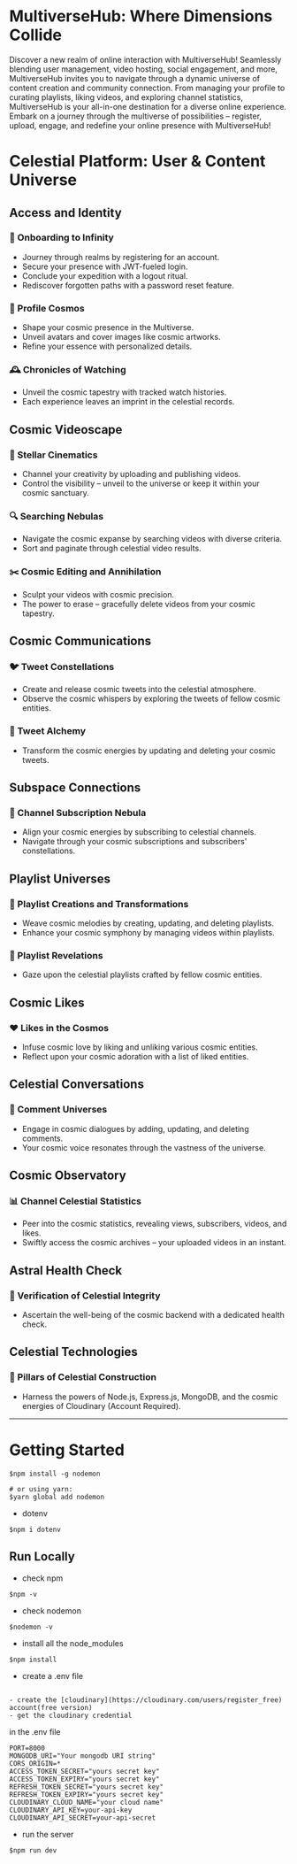 # MultiverseHub: Where Dimensions Collide

Discover a new realm of online interaction with MultiverseHub! Seamlessly blending user management, video hosting, social engagement, and more, MultiverseHub invites you to navigate through a dynamic universe of content creation and community connection. From managing your profile to curating playlists, liking videos, and exploring channel statistics, MultiverseHub is your all-in-one destination for a diverse online experience. Embark on a journey through the multiverse of possibilities – register, upload, engage, and redefine your online presence with MultiverseHub!

# Celestial Platform: User & Content Universe

## Access and Identity

### 🚀 Onboarding to Infinity
- Journey through realms by registering for an account.
- Secure your presence with JWT-fueled login.
- Conclude your expedition with a logout ritual.
- Rediscover forgotten paths with a password reset feature.

### 🌌 Profile Cosmos
- Shape your cosmic presence in the Multiverse.
- Unveil avatars and cover images like cosmic artworks.
- Refine your essence with personalized details.

### 🕰️ Chronicles of Watching
- Unveil the cosmic tapestry with tracked watch histories.
- Each experience leaves an imprint in the celestial records.

## Cosmic Videoscape

### 🎥 Stellar Cinematics
- Channel your creativity by uploading and publishing videos.
- Control the visibility – unveil to the universe or keep it within your cosmic sanctuary.

### 🔍 Searching Nebulas
- Navigate the cosmic expanse by searching videos with diverse criteria.
- Sort and paginate through celestial video results.

### ✂️ Cosmic Editing and Annihilation
- Sculpt your videos with cosmic precision.
- The power to erase – gracefully delete videos from your cosmic tapestry.

## Cosmic Communications

### 🐦 Tweet Constellations
- Create and release cosmic tweets into the celestial atmosphere.
- Observe the cosmic whispers by exploring the tweets of fellow cosmic entities.

### 🔄 Tweet Alchemy
- Transform the cosmic energies by updating and deleting your cosmic tweets.

## Subspace Connections

### 🌌 Channel Subscription Nebula
- Align your cosmic energies by subscribing to celestial channels.
- Navigate through your cosmic subscriptions and subscribers' constellations.

## Playlist Universes

### 🎵 Playlist Creations and Transformations
- Weave cosmic melodies by creating, updating, and deleting playlists.
- Enhance your cosmic symphony by managing videos within playlists.

### 🌌 Playlist Revelations
- Gaze upon the celestial playlists crafted by fellow cosmic entities.

## Cosmic Likes

### ❤️ Likes in the Cosmos
- Infuse cosmic love by liking and unliking various cosmic entities.
- Reflect upon your cosmic adoration with a list of liked entities.

## Celestial Conversations

### 💬 Comment Universes
- Engage in cosmic dialogues by adding, updating, and deleting comments.
- Your cosmic voice resonates through the vastness of the universe.

## Cosmic Observatory

### 📊 Channel Celestial Statistics
- Peer into the cosmic statistics, revealing views, subscribers, videos, and likes.
- Swiftly access the cosmic archives – your uploaded videos in an instant.

## Astral Health Check

### 🌌 Verification of Celestial Integrity
- Ascertain the well-being of the cosmic backend with a dedicated health check.

## Celestial Technologies

### 🚀 Pillars of Celestial Construction
- Harness the powers of Node.js, Express.js, MongoDB, and the cosmic energies of Cloudinary (Account Required).



--- 
# Getting Started
```
$npm install -g nodemon

# or using yarn:
$yarn global add nodemon
```
- dotenv
```
$npm i dotenv
```
Run Locally
---
- check npm
```
$npm -v
```
- check nodemon
```
$nodemon -v
```
- install all the node_modules
```
$npm install
```
- create a .env file 
```

- create the [cloudinary](https://cloudinary.com/users/register_free) account(free version)
- get the cloudinary credential

```

in the .env file

```
PORT=8000
MONGODB_URI="Your mongodb URI string"
CORS_ORIGIN=*
ACCESS_TOKEN_SECRET="yours secret key"
ACCESS_TOKEN_EXPIRY="yours secret key"
REFRESH_TOKEN_SECRET="yours secret key"
REFRESH_TOKEN_EXPIRY="yours secret key"
CLOUDINARY_CLOUD_NAME="your cloud name"
CLOUDINARY_API_KEY=your-api-key
CLOUDINARY_API_SECRET=your-api-secret
```
- run the server
```
$npm run dev
```
